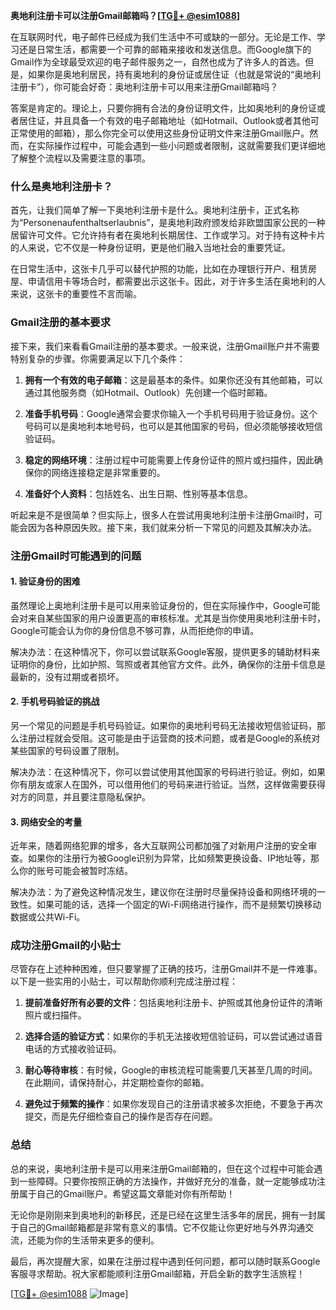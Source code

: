 **奥地利注册卡可以注册Gmail邮箱吗？[[TG💪+ @esim1088](https://t.me/s/esim1088)]**

在互联网时代，电子邮件已经成为我们生活中不可或缺的一部分。无论是工作、学习还是日常生活，都需要一个可靠的邮箱来接收和发送信息。而Google旗下的Gmail作为全球最受欢迎的电子邮件服务之一，自然也成为了许多人的首选。但是，如果你是奥地利居民，持有奥地利的身份证或居住证（也就是常说的“奥地利注册卡”），你可能会好奇：奥地利注册卡可以用来注册Gmail邮箱吗？

答案是肯定的。理论上，只要你拥有合法的身份证明文件，比如奥地利的身份证或者居住证，并且具备一个有效的电子邮箱地址（如Hotmail、Outlook或者其他可正常使用的邮箱），那么你完全可以使用这些身份证明文件来注册Gmail账户。然而，在实际操作过程中，可能会遇到一些小问题或者限制，这就需要我们更详细地了解整个流程以及需要注意的事项。

### 什么是奥地利注册卡？

首先，让我们简单了解一下奥地利注册卡是什么。奥地利注册卡，正式名称为“Personenaufenthaltserlaubnis”，是奥地利政府颁发给非欧盟国家公民的一种居留许可文件。它允许持有者在奥地利长期居住、工作或学习。对于持有这种卡片的人来说，它不仅是一种身份证明，更是他们融入当地社会的重要凭证。

在日常生活中，这张卡几乎可以替代护照的功能，比如在办理银行开户、租赁房屋、申请信用卡等场合时，都需要出示这张卡。因此，对于许多生活在奥地利的人来说，这张卡的重要性不言而喻。

### Gmail注册的基本要求

接下来，我们来看看Gmail注册的基本要求。一般来说，注册Gmail账户并不需要特别复杂的步骤。你需要满足以下几个条件：

1. **拥有一个有效的电子邮箱**：这是最基本的条件。如果你还没有其他邮箱，可以通过其他服务商（如Hotmail、Outlook）先创建一个临时邮箱。
   
2. **准备手机号码**：Google通常会要求你输入一个手机号码用于验证身份。这个号码可以是奥地利本地号码，也可以是其他国家的号码，但必须能够接收短信验证码。

3. **稳定的网络环境**：注册过程中可能需要上传身份证件的照片或扫描件，因此确保你的网络连接稳定是非常重要的。

4. **准备好个人资料**：包括姓名、出生日期、性别等基本信息。

听起来是不是很简单？但实际上，很多人在尝试用奥地利注册卡注册Gmail时，可能会因为各种原因失败。接下来，我们就来分析一下常见的问题及其解决办法。

### 注册Gmail时可能遇到的问题

#### 1. 验证身份的困难

虽然理论上奥地利注册卡是可以用来验证身份的，但在实际操作中，Google可能会对来自某些国家的用户设置更高的审核标准。尤其是当你使用奥地利注册卡时，Google可能会认为你的身份信息不够可靠，从而拒绝你的申请。

解决办法：在这种情况下，你可以尝试联系Google客服，提供更多的辅助材料来证明你的身份，比如护照、驾照或者其他官方文件。此外，确保你的注册卡信息是最新的，没有过期或者损坏。

#### 2. 手机号码验证的挑战

另一个常见的问题是手机号码验证。如果你的奥地利号码无法接收短信验证码，那么注册过程就会受阻。这可能是由于运营商的技术问题，或者是Google的系统对某些国家的号码设置了限制。

解决办法：在这种情况下，你可以尝试使用其他国家的号码进行验证。例如，如果你有朋友或家人在国外，可以借用他们的号码来进行验证。当然，这样做需要获得对方的同意，并且要注意隐私保护。

#### 3. 网络安全的考量

近年来，随着网络犯罪的增多，各大互联网公司都加强了对新用户注册的安全审查。如果你的注册行为被Google识别为异常，比如频繁更换设备、IP地址等，那么你的账号可能会被暂时冻结。

解决办法：为了避免这种情况发生，建议你在注册时尽量保持设备和网络环境的一致性。如果可能的话，选择一个固定的Wi-Fi网络进行操作，而不是频繁切换移动数据或公共Wi-Fi。

### 成功注册Gmail的小贴士

尽管存在上述种种困难，但只要掌握了正确的技巧，注册Gmail并不是一件难事。以下是一些实用的小贴士，可以帮助你顺利完成注册过程：

1. **提前准备好所有必要的文件**：包括奥地利注册卡、护照或其他身份证件的清晰照片或扫描件。

2. **选择合适的验证方式**：如果你的手机无法接收短信验证码，可以尝试通过语音电话的方式接收验证码。

3. **耐心等待审核**：有时候，Google的审核流程可能需要几天甚至几周的时间。在此期间，请保持耐心，并定期检查你的邮箱。

4. **避免过于频繁的操作**：如果你发现自己的注册请求被多次拒绝，不要急于再次提交，而是先仔细检查自己的操作是否存在问题。

### 总结

总的来说，奥地利注册卡是可以用来注册Gmail邮箱的，但在这个过程中可能会遇到一些障碍。只要你按照正确的方法操作，并做好充分的准备，就一定能够成功注册属于自己的Gmail账户。希望这篇文章能对你有所帮助！

无论你是刚刚来到奥地利的新移民，还是已经在这里生活多年的居民，拥有一封属于自己的Gmail邮箱都是非常有意义的事情。它不仅能让你更好地与外界沟通交流，还能为你的生活带来更多的便利。

最后，再次提醒大家，如果在注册过程中遇到任何问题，都可以随时联系Google客服寻求帮助。祝大家都能顺利注册Gmail邮箱，开启全新的数字生活旅程！

[[TG💪+ @esim1088](https://t.me/s/esim1088) ![Image](https://i.postimg.cc/4NQfJmqS/Snipaste-2025-05-13-00-14-12.png)]